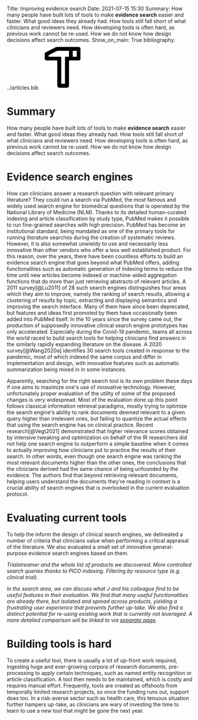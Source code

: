 Title: Improving evidence search
Date: 2021-07-15 15:30
Summary: How many people have built lots of tools to make **evidence search** easier and faster. What good ideas they already had. How tools still fall short of what clinicians and reviewers need. How developing tools is often hard, as previous work cannot be re-used. How we do not know how design decisions affect search outcomes.
Show_on_main: True
bibliography: ../articles.bib
<img alt="Tool icon" src="/images/hammer-line.png" style="max-width:25%">

# Summary
How many people have built lots of tools to make **evidence search** easier and faster. What good ideas they already had. How tools still fall short of what clinicians and reviewers need. How developing tools is often hard, as previous work cannot be re-used. How we do not know how design decisions affect search outcomes.

# Evidence search engines
How can clinicians answer a research question with relevant primary literature? They could run a search via PubMed, the most famous and widely used search engine for biomedical questions that is operated by the National Library of Medicine (NLM). Thanks to its detailed human-curated indexing and article classification by study type, PubMed makes it possible to run fine-grained searches with high precision. PubMed has become an institutional standard, being mandated as one of the primary tools for running literature searches during the creation of systematic reviews. However, it is also somewhat unwieldy to use and necessarily less innovative than other vendors who offer a less well established product. For this reason, over the years, there have been countless efforts to build an evidence search engine that goes beyond what PubMed offers, adding functionalities such as automatic generation of indexing terms to reduce the time until new articles become indexed or machine-aided aggregation functions that do more than just retrieving abstracts of relevant articles. A 2011 survey[@Lu2011] of 28 such search engines distinguishes four areas which they aim to improve, namely the ranking of search results, allowing a clustering of results by topic, extracting and displaying semantics and improving the search interface. Many of them have since been deprecated, but features and ideas first promoted by them have occasionally been added into PubMed itself. In the 10 years since the survey came out, the production of supposedly innovative clinical search engine prototypes has only accelerated. Especially during the Covid-19 pandemic, teams all across the world raced to build search tools for helping clinicians find answers in the similarly rapidly expanding literature on the disease. A 2020 survey[@Wang2020a] identifies 30 search tools created in response to the pandemic, most of which indexed the same corpus and differ in implementation and design, with innovative features such as automatic summarization being mixed in in some instances.

Apparently, searching for the right search tool is its own problem these days if one aims to maximize one's use of innovative technology. However, unfortunately proper evaluation of the utility of some of the proposed changes is very widespread. Most of the evaluation done up this point follows classical information retrieval paradigms, mostly trying to optimize the search engine's ability to rank documents deemed relevant to a given query higher than irrelevant ones, but failing to quantize the actual effects that using the search engine has on clinical practice. Recent research[@Vegt2021] demonstrated that higher relevance scores obtained by intensive tweaking and optimization on behalf of the IR researchers did not help one search engine to outperform a simple baseline when it comes to actually improving how clinicians put to practice the results of their search. In other words, even though one search engine was ranking the most relevant documents higher than the other ones, the conclusions that the clinicians derived had the same chance of being unfounded by the evidence. The authors find that beyond retrieving relevant documents, helping users understand the documents they're reading in context is a crucial ability of search engines that is overlooked in the current evaluation protocol.

# Evaluating current tools
To help the inform the design of clinical search engines, we delineated a number of criteria that clinicians value when performing a critical appraisal of the literature. We also evaluated a small set of innovative general-purpose evidence search engines based on them.



_Trialstreamer and the whole list of products we discovered. More controlled search queries thanks to PICO indexing. Filtering by resource type (e.g. clinical trial)._

_In the search area, we can discuss what J and his colleague find to be useful features in their evaluation. We find that many useful functionalities are already there, but isolated and spread across products, yielding a frustrating user experience that prevents further up-take. We also find a distinct potential for re-using existing work that is currently not leveraged. A more detailed comparison will be linked to via [separate page](engine-comparison.html)._

# Building tools is hard
To create a useful tool, there is usually a lot of up-front work required, ingesting huge and ever-growing corpora of research documents, pre-processing to apply certain techniques, such as named entity recognition or article classification. A tool then needs to be maintained, which is costly and requires manual effort. Frequently, tools are created as offshoots from temporally limited research projects, so once the funding runs out, support does too. In a risk-averse sector such as health care, this tenuous situation further hampers up-take, as clinicians are wary of investing the time to learn to use a new tool that might be gone the next year. 